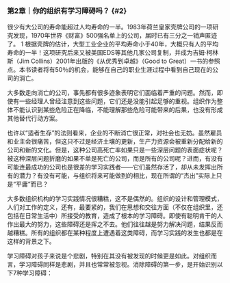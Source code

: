 ### 第2章｜你的组织有学习障碍吗？ {#2}

很少有大公司的寿命能超过人均寿命的一半。1983年荷兰皇家壳牌公司的一项研究发现，1970年世界《财富》500强名单上的公司，届时已有三分之一销声匿迹了。 1 根据壳牌的估计，大型工业企业的平均寿命小于40年，大概只有人的平均寿命的一半！这项研究后来又被美国EDS等其他几家公司复制，并成为吉姆·柯林斯（Jim Collins）2001年出版的《从优秀到卓越》（Good to Great）一书的参照点。本书读者将有50％的机会，能够在自己的职业生涯过程中看到自己现在的公司的消亡。

大多数走向消亡的公司，事先都有很多迹象表明它们面临着严重的问题。然而，即使有一些经理人曾经注意到这些问题，它们还是没能引起足够的重视。组织作为整体不能认识到某些危险正在降临，不能理解那些危险可能带来的后果，也没有形成其他替代行动方案。

也许以“适者生存”的法则看来，企业的不断消亡很正常，对社会也无妨。虽然雇员和业主会很痛苦，但这只不过是经济土壤的更新，生产力资源会被重新分配给新的公司和新的文化。但是，这种公司高死亡率如果只是一些深层问题的表面症状呢？被这种深层问题折磨的如果不单是死亡的公司，而是所有的公司呢？进而，有没有可能连最成功的公司也是很差的学习实践者——它们虽然存活了，却从未发挥出所有的潜力？有没有可能，与组织将来可能做到的相比，现在所谓的“杰出”实际上只是“平庸”而已？

大多数组织机构的学习实践情况很糟糕，这不是偶然的。组织的设计和管理模式，人们对工作的定义，还有，最要紧的，我们在思想和交往方面（不仅在组织里，还包括在日常生活中）所接受的教育，造成了根本的学习障碍。即使有聪明肯干的人作出最大的努力，这些障碍还是挥之不去。他们往往越是努力解决问题，结果反而越糟糕。所有的组织都在某种程度上遭遇着这类障碍，而学习实践的发生也都是在这样的背景之下。

学习障碍对孩子来说是个悲剧，特别在其没有被发现的时候更是如此。对组织而言，学习障碍同样是悲剧，并且也常常被忽视。消除障碍的第一步，是开始识别以下7种学习障碍：
